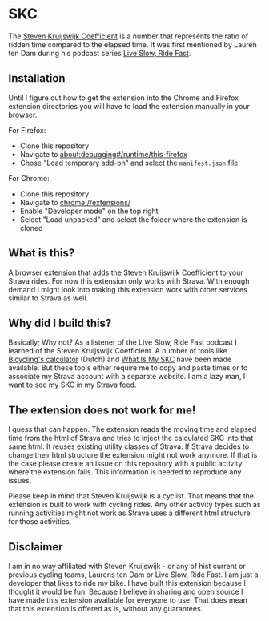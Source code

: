 # SKC
The [Steven Kruijswijk Coefficient](https://www.bicycling.com/nl/stijl/a26851320/de-steven-kruijswijk-coefficient/) is a number that represents the ratio of ridden time compared to the elapsed time. It was first mentioned by Lauren ten Dam during his podcast series [Live Slow, Ride Fast](https://www.liveslowridefast.com/).

## Installation
Until I figure out how to get the extension into the Chrome and Firefox extension directories you will have to load the extension manually in your browser.

For Firefox:
- Clone this repository
- Navigate to [about:debugging#/runtime/this-firefox](about:debugging#/runtime/this-firefox)
- Chose "Load temporary add-on" and select the `manifest.json` file

For Chrome:
- Clone this repository
- Navigate to [chrome://extensions/](chrome://extensions/)
- Enable "Developer mode" on the top right
- Select "Load unpacked" and select the folder where the extension is cloned

## What is this?
A browser extension that adds the Steven Kruijswijk Coefficient to your Strava rides. For now this extension only works with Strava. With enough demand I might look into making this extension work with other services similar to Strava as well.

## Why did I build this?
Basically; Why not? As a listener of the Live Slow, Ride Fast podcast I learned of the Steven Kruijswijk Coefficient. A number of tools like [Bicycling's calculator](https://tools.bicycling.nl/steven-kruijswijk-coefficient) (Dutch) and [What Is My SKC](https://whatismyskc.com/) have been made available. But these tools either require me to copy and paste times or to associate my Strava account with a separate website. I am a lazy man, I want to see my SKC in my Strava feed. 

## The extension does not work for me!
I guess that can happen. The extension reads the moving time and elapsed time from the html of Strava and tries to inject the calculated SKC into that same html. It reuses existing utility classes of Strava. If Strava decides to change their html structure the extension might not work anymore. If that is the case please create an issue on this repository with a public activity where the extension fails. This information is needed to reproduce any issues.

Please keep in mind that Steven Kruijswijk is a cyclist. That means that the extension is built to work with cycling rides. Any other activity types such as running activities might not work as Strava uses a different html structure for those activities.

## Disclaimer
I am in no way affiliated with Steven Kruijswijk - or any of hist current or previous cycling teams, Laurens ten Dam or Live Slow, Ride Fast. I am just a developer that likes to ride my bike. I have built this extension because I thought it would be fun. Because I believe in sharing and open source I have made this extension available for everyone to use. That does mean that this extension is offered as is, without any guarantees.